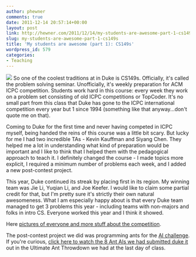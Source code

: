 ```yaml
---
author: phewner
comments: true
date: 2011-12-14 20:57:14+00:00
layout: post
link: http://hewner.com/2011/12/14/my-students-are-awesome-part-1-cs149s/
slug: my-students-are-awesome-part-1-cs149s
title: 'My students are awesome (part 1): CS149s'
wordpress_id: 579
categories:
- Teaching
---
```


[![](http://hewner.com/wp-content/uploads/2011/12/ants.png)](http://paste.aichallenge.org/NSNY0/)
So one of the coolest traditions at in Duke is CS149s.  Officially, it's called the problem solving seminar.  Unofficially, it's weekly preparation for ACM ICPC competition.  Students work hard in this course: every week they work on a problem set consisting of old ICPC competitions or TopCoder.  It's no small part from this class that Duke has gone to the ICPC international competition every year but 1 since 1994 (something like that anyway...don't quote me on that).

Coming to Duke for the first time and never having competed in ICPC myself, being handed the reins of this course was a little bit scary.  But lucky for me I had two incredible TAs - Kevin Kauffman and Siyang Chen.  They helped me a lot in understanding what kind of preparation would be important and I like to think that I helped them with the pedagogical approach to teach it.  I definitely changed the course - I made topics more explicit, I required a minimum number of problems each week, and I added a new post-contest project.

This year, Duke continued its streak by placing first in its region.  My winning team was Jie Li, Yuqian Li, and Joe Keefer.  I would like to claim some partial credit for that, but I'm pretty sure it's strictly their own natural awesomeness.  What I am especially happy about is that every Duke team managed to get 3 problems this year - including teams with non-majors and folks in intro CS.  Everyone worked this year and I think it showed.

Here [pictures of everyone and more stuff about the competition](http://www.cs.duke.edu/news/?article=379).

The post-contest project we did was programming ants for the [AI challenge](http://aichallenge.org/).  If you're curious, [ click here to watch the 8 Ant AIs we had submitted duke it](http://paste.aichallenge.org/NSNY0/) out in the Ultimate Ant Throwdown we had at the last day of class.

